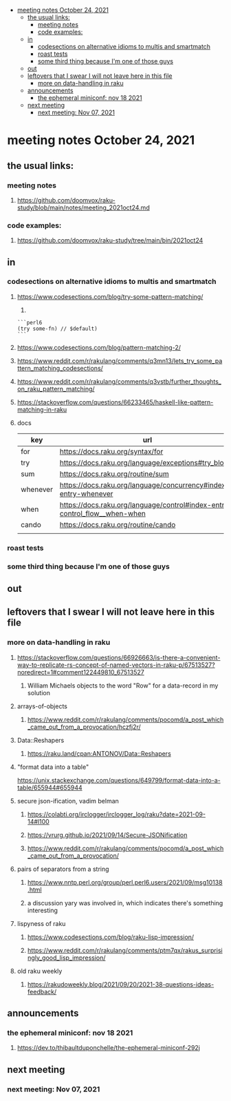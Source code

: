 - [meeting notes October 24, 2021](#orgdf772e0)
  - [the usual links:](#orgcf309a8)
    - [meeting notes](#org15a675c)
    - [code examples:](#orgf1cf91f)
  - [in](#orgb7d9ded)
    - [codesections on alternative idioms to multis and smartmatch](#orga750dc0)
    - [roast tests](#orgb433ef1)
    - [some third thing because I'm one of those guys](#orgc8abb0d)
  - [out](#orgcf4915d)
  - [leftovers that I swear I will not leave here in this file](#org6990ec7)
    - [more on data-handling in raku](#orga2a17f9)
  - [announcements](#org482b320)
    - [the ephemeral miniconf: nov 18 2021](#org4b686e5)
  - [next meeting](#org3699b18)
    - [next meeting: Nov 07, 2021](#org07e024e)


<a id="orgdf772e0"></a>

# meeting notes October 24, 2021


<a id="orgcf309a8"></a>

## the usual links:


<a id="org15a675c"></a>

### meeting notes

1.  <https://github.com/doomvox/raku-study/blob/main/notes/meeting_2021oct24.md>


<a id="orgf1cf91f"></a>

### code examples:

1.  <https://github.com/doomvox/raku-study/tree/main/bin/2021oct24>


<a id="orgb7d9ded"></a>

## in


<a id="orga750dc0"></a>

### codesections on alternative idioms to multis and smartmatch

1.  <https://www.codesections.com/blog/try-some-pattern-matching/>

    1.  
    
        ```perl6
        (try some-fn) // $default)
        ```

2.  <https://www.codesections.com/blog/pattern-matching-2/>

3.  <https://www.reddit.com/r/rakulang/comments/q3mn13/lets_try_some_pattern_matching_codesections/>

4.  <https://www.reddit.com/r/rakulang/comments/q3vstb/further_thoughts_on_raku_pattern_matching/>

5.  <https://stackoverflow.com/questions/66233465/haskell-like-pattern-matching-in-raku>

6.  docs

    | key      | url                                                                          |  |
    |-------- |---------------------------------------------------------------------------- |--- |
    | for      | <https://docs.raku.org/syntax/for>                                           |  |
    | try      | <https://docs.raku.org/language/exceptions#try_blocks>                       |  |
    | sum      | <https://docs.raku.org/routine/sum>                                          |  |
    | whenever | <https://docs.raku.org/language/concurrency#index-entry-whenever>            |  |
    | when     | <https://docs.raku.org/language/control#index-entry-control_flow__when-when> |  |
    | cando    | <https://docs.raku.org/routine/cando>                                        |  |
    |          |                                                                              |  |


<a id="orgb433ef1"></a>

### roast tests


<a id="orgc8abb0d"></a>

### some third thing because I'm one of those guys


<a id="orgcf4915d"></a>

## out


<a id="org6990ec7"></a>

## leftovers that I swear I will not leave here in this file


<a id="orga2a17f9"></a>

### more on data-handling in raku

1.  <https://stackoverflow.com/questions/66926663/is-there-a-convenient-way-to-replicate-rs-concept-of-named-vectors-in-raku-p/67513527?noredirect=1#comment122449810_67513527>

    1.  William Michaels objects to the word "Row" for a data-record in my solution

2.  arrays-of-objects

    1.  <https://www.reddit.com/r/rakulang/comments/pocomd/a_post_which_came_out_from_a_provocation/hczfj2r/>

3.  Data::Reshapers

    1.  <https://raku.land/cpan:ANTONOV/Data::Reshapers>

4.  "format data into a table"

    <https://unix.stackexchange.com/questions/649799/format-data-into-a-table/655944#655944>

5.  secure json-ification, vadim belman

    1.  <https://colabti.org/irclogger/irclogger_log/raku?date=2021-09-14#l100>
    
    2.  <https://vrurg.github.io/2021/09/14/Secure-JSONification>
    
    3.  <https://www.reddit.com/r/rakulang/comments/pocomd/a_post_which_came_out_from_a_provocation/>

6.  pairs of separators from a string

    1.  <https://www.nntp.perl.org/group/perl.perl6.users/2021/09/msg10138.html>
    
    2.  a discussion yary was involved in, which indicates there's something interesting

7.  lispyness of raku

    1.  <https://www.codesections.com/blog/raku-lisp-impression/>
    
    2.  <https://www.reddit.com/r/rakulang/comments/ptm7qx/rakus_surprisingly_good_lisp_impression/>

8.  old raku weekly

    1.  <https://rakudoweekly.blog/2021/09/20/2021-38-questions-ideas-feedback/>


<a id="org482b320"></a>

## announcements


<a id="org4b686e5"></a>

### the ephemeral miniconf: nov 18 2021

1.  <https://dev.to/thibaultduponchelle/the-ephemeral-miniconf-292j>


<a id="org3699b18"></a>

## next meeting


<a id="org07e024e"></a>

### next meeting: Nov 07, 2021
